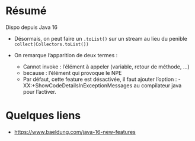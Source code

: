 # Résumé

Dispo depuis Java 16

* Désormais, on peut faire un `.toList()` sur un stream au lieu du penible `collect(Collectors.toList())`  


* On remarque l’apparition de deux termes :
  * Cannot invoke : l’élément à appeler (variable, retour de méthode, ...)
  * because : l’élément qui provoque le NPE
  * Par défaut, cette feature est désactivée, il faut ajouter l’option : -XX:+ShowCodeDetailsInExceptionMessages au compilateur java pour l’activer.

# Quelques liens

* https://www.baeldung.com/java-16-new-features